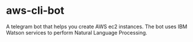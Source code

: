 # aws-cli-bot
A telegram bot that helps you create AWS ec2 instances.
The bot uses IBM Watson services to perform Natural Language Processing.
